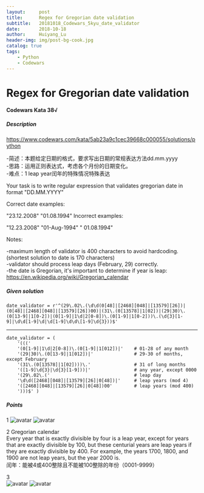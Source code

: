 ```yaml
---
layout:     post
title:      Regex for Gregorian date validation
subtitle:   20181018_Codewars_5kyu_date_validator
date:       2018-10-18
author:     Huiyang_Lu
header-img: img/post-bg-cook.jpg
catalog: true
tags:
    - Python
    - Codewars
---
```

# Regex for Gregorian date validation
#### Codewars Kata 38√
##### Description
  
https://www.codewars.com/kata/5ab23a9c1cec39668c000055/solutions/python  

-简述：本题给定日期的格式，要求写出日期的常规表达方法dd.mm.yyyy  
-思路：运用正则表达式，考虑各个月份的日期变化。  
-难点：1 leap year闰年的特殊情况特殊表达  

Your task is to write regular expression that validates gregorian date in format "DD.MM.YYYY"

Correct date examples:

"23.12.2008"
"01.08.1994"
Incorrect examples:

"12.23.2008"
"01-Aug-1994"
" 01.08.1994"
  
Notes:

-maximum length of validator is 400 characters to avoid hardcoding. (shortest solution to date is 170 characters)  
-validator should process leap days (February, 29) correctly.  
-the date is Gregorian, it's important to determine if year is leap: https://en.wikipedia.org/wiki/Gregorian_calendar  

##### Given solution
    date_validator = r'^(29\.02\.(\d\d(0[48]|[2468][048]|[13579][26])|(0[48]|[2468][048]|[13579][26])00)|(31\.(0[13578]|1[02])|(29|30)\.(0[13-9]|1[0-2])|(0[1-9]|1\d|2[0-8])\.(0[1-9]|1[0-2]))\.(\d{3}[1-9]|\d\d[1-9]\d|\d[1-9]\d\d\[1-9]\d{3}))$'

---
    date_validator = (
        '((('
        '(0[1-9]|1\d|2[0-8])\.(0[1-9]|1[012])|'    # 01-28 of any month
        '(29|30)\.(0[13-9]|1[012])|'               # 29-30 of months, except February
        '(31\.(0[13578]|1[02])))\.'                # 31 of long months
        '([1-9]\d{3}|\d{3}[1-9]))|'                # any year, except 0000
        '(29\.02\.('                               # leap day
        '\d\d([2468][048]|[13579][26]|0[48])|'     # leap years (mod 4)   
        '([2468][048]|[13579][26]|0[48])00'        # leap years (mod 400)
        ')))$' )

##### Points
1 
![avatar](https://ws3.sinaimg.cn/large/006tNc79gy1fz4akmu5noj319r0u0e81.jpg)
![avatar](https://ws4.sinaimg.cn/large/006tNc79gy1fz4akox019j31ga0u0qth.jpg)

2 Gregorian calendar  
Every year that is exactly divisible by four is a leap year, except for years that are exactly divisible by 100, but these centurial years are leap years if they are exactly divisible by 400. For example, the years 1700, 1800, and 1900 are not leap years, but the year 2000 is.  
闰年：能被4或400整除且不能被100整除的年份（0001-9999）  

3  
![avatar](https://ws2.sinaimg.cn/large/006tNc79gy1fz4amx3o1bj30k60g30v8.jpg)
![avatar](https://ws2.sinaimg.cn/large/006tNc79gy1fz4amzhdyhj30k507pdgs.jpg)
